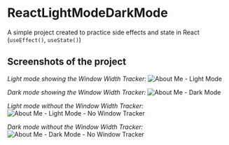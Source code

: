 # ReactLightModeDarkMode

A simple project created to practice side effects and state in React (`useEffect()`, `useState()`)

## Screenshots of the project

_Light mode showing the Window Width Tracker:_
![About Me - Light Mode](https://user-images.githubusercontent.com/71641010/159454553-d9d2af20-ed6d-4443-a967-021590811249.png)

_Dark mode showing the Window Width Tracker:_
![About Me - Dark Mode](https://user-images.githubusercontent.com/71641010/159455200-f076c509-87ac-4ff4-80c0-e1b67440057e.png)

_Light mode without the Window Width Tracker:_
![About Me - Light Mode - No Window Tracker](https://user-images.githubusercontent.com/71641010/159454786-f151f01f-70cc-4b41-94cb-41c5e91e62c1.png)

_Dark mode without the Window Width Tracker:_
![About Me - Dark Mode - No Window Tracker](https://user-images.githubusercontent.com/71641010/159454830-38836d47-32b6-4c28-9f02-ef8443ca19b8.png)
